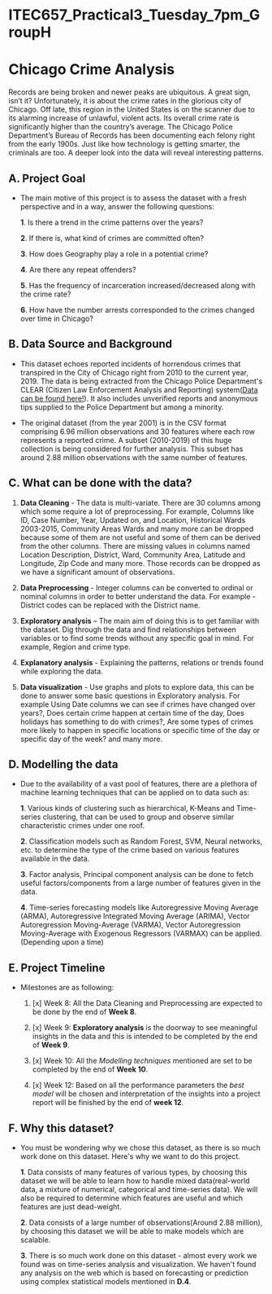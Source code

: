 ﻿
# ITEC657_Practical3_Tuesday_7pm_GroupH 


# Chicago Crime Analysis

Records are being broken and newer peaks are ubiquitous. A great sign, isn’t it? Unfortunately, it is about the crime rates in the glorious city of Chicago. Off late, this region in the United States is on the scanner due to its alarming increase of unlawful, violent acts. Its overall crime rate is significantly higher than the country’s average. The Chicago Police Department’s Bureau of Records has been documenting each felony right from the early 1900s. Just like how technology is getting smarter, the criminals are too. A deeper look into the data will reveal interesting patterns. 


## A. Project Goal

- The main motive of this project is to assess the dataset with a fresh perspective and in a way, answer the following questions:

    **1**. Is there a trend in the crime patterns over the years?
    
    **2**. If there is, what kind of crimes are committed often?
    
    **3**. How does Geography play a role in a potential crime?
    
    **4**. Are there any repeat offenders?
    
    **5**. Has the frequency of incarceration increased/decreased along with the crime rate?
    
    **6**. How have the number arrests corresponded to the crimes changed over time in Chicago?

## B. Data Source and Background

- This dataset echoes reported incidents of horrendous crimes that transpired in the City of Chicago right from 2010 to the current year, 2019. The data is being extracted from the Chicago Police Department's CLEAR (Citizen Law Enforcement Analysis and Reporting) system([Data can be found here!](https://data.cityofchicago.org/Public-Safety/Crimes-2001-to-present/ijzp-q8t2)). It also includes unverified reports and anonymous tips supplied to the Police Department but among a minority. 

- The original dataset (from the year 2001) is in the CSV format comprising 6.96 million observations and 30 features where each row represents a reported crime. A subset (2010-2019) of this huge collection is being considered for further analysis. This subset has around 2.88 million observations with the same number of features.


## C. What can be done with the data?

1. **Data Cleaning** - The data is multi-variate. There are 30 columns among which some require a lot of preprocessing. For example, Columns like ID, Case Number, Year, Updated on, and Location, Historical Wards 2003-2015, Community Areas Wards and many more can be dropped because some of them are not useful and some of them can be derived from the other columns. There are missing values in columns named Location Description, District, Ward, Community Area, Latitude and Longitude, Zip Code and many more. Those records can be dropped as we have a significant amount of observations.

2. **Data Preprocessing** - Integer columns can be converted to ordinal or nominal columns in order to better understand the data. For example - District codes can be replaced with the District name.

3. **Exploratory analysis** – The main aim of doing this is to get familiar with the dataset. Dig through the data and find relationships between variables or to find some trends without any specific goal in mind. For example, Region and crime type.

4. **Explanatory analysis** - Explaining the patterns, relations or trends found while exploring the data.

5. **Data visualization** - Use graphs and plots to explore data, this can be done to answer some basic questions in Exploratory analysis. For example Using Date columns we can see if crimes have changed over years?, Does certain crime happen at certain time of the day, Does holidays has something to do with crimes?, Are some types of crimes more likely to happen in specific locations or specific time of the day or specific day of the week? and many more.


## D. Modelling the data

- Due to the availability of a vast pool of features, there are a plethora of machine learning techniques that can be applied on to data such as:

    **1**. Various kinds of clustering such as hierarchical, K-Means and Time-series clustering, that can be used to group and observe similar characteristic crimes under one roof.
	
	**2**. Classification models such as Random Forest, SVM, Neural networks, etc. to determine the type of the crime based on various features available in the data.
	
	**3**. Factor analysis, Principal component analysis can be done to fetch useful factors/components from a large number of features given in the data.
	
	**4**. Time-series forecasting models like Autoregressive Moving Average (ARMA), Autoregressive Integrated Moving Average (ARIMA), Vector Autoregression Moving-Average (VARMA), Vector Autoregression Moving-Average with Exogenous Regressors (VARMAX) can be applied. (Depending upon a time)

## E. Project Timeline

- Milestones are as following:

    1. [x]  Week 8: All the Data Cleaning and Preprocessing are expected to be done by the end of **Week 8**.
    
    2. [x] Week 9: **Exploratory analysis** is the doorway to see meaningful insights in the data and this is intended to be completed by the end of **Week 9**.
    
    3. [x] Week 10: All the *Modelling techniques* mentioned are set to be completed by the end of **Week 10**.
    
    4. [x] Week 12: Based on all the performance parameters the *best model* will be chosen and interpretation of the insights into a project report will be finished by the end of **week 12**.


## F. Why this dataset?

* You must be wondering why we chose this dataset, as there is so much work done on this dataset. Here's why we want to do this project.

    **1**. Data consists of many features of various types, by choosing this dataset we will be able to learn how to handle mixed data(real-world data, a mixture of numerical, categorical and time-series data). We will also be required to determine which features are useful and which features are just dead-weight.

	**2**. Data consists of a large number of observations(Around 2.88 million), by choosing this dataset we will be able to make models which are scalable.

	**3**. There is so much work done on this dataset - almost every work we found was on time-series analysis and visualization. We haven't found any analysis on the web which is based on forecasting or prediction using complex statistical models mentioned in **D.4**.
